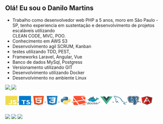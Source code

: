 ## Olá! Eu sou o Danilo Martins

- Trabalho como desenvolvedor web PHP a 5 anos, moro em São Paulo - SP, tenho experiencia em sustentação e desenvolvimento de projetos escaláveis utilizando  
  CLEAN CODE, MVC, POO.  
- Conhecimento em AWS S3
- Desenvolvimento agil SCRUM, Kanban
- testes utilizando TDD, PEST,
- Frameworks Laravel, Angular, Vue
- Banco de dados MySql, Postgress
- Versionamento utilizando GIT
- Desenvolvimento utilizando Docker
- Desenvolvimento no ambiente Linux

<div>
  <a href="https://github.com/dvmartins">
  <img height="180em" src="https://github-readme-stats.vercel.app/api?username=dvmartins&show_icons=true&theme=dracula&include_allcommits=true&count_private=true"/>
  <img height="180em" src="https://github-readme-stats.vercel.app/api/top-langs/?username=dvmartins&layout=compact&langs_count=16&theme=dracula"/>
</div>

<div style="display: inline_block"><br>
  <img align="center" alt="Danilo-Js" height="30" width="40" src="https://raw.githubusercontent.com/devicons/devicon/master/icons/javascript/javascript-plain.svg">
  <img align="center" alt="Danilo-Ts" height="30" width="40" src="https://raw.githubusercontent.com/devicons/devicon/master/icons/typescript/typescript-plain.svg">
  <img align="center" alt="Danilo-HTML" height="30" width="40" src="https://raw.githubusercontent.com/devicons/devicon/master/icons/html5/html5-original.svg">
  <img align="center" alt="Danilo-CSS" height="30" width="40" src="https://raw.githubusercontent.com/devicons/devicon/master/icons/css3/css3-original.svg">
  <img align="center" alt="Danilo-Python" height="30" width="40" src="https://raw.githubusercontent.com/devicons/devicon/master/icons/python/python-original.svg">
  <img align="center" alt="Danilo-Laravel" height="30" width="40" src="https://raw.githubusercontent.com/devicons/devicon/master/icons/laravel/laravel-plain.svg">
  <img align="center" alt="Danilo-Docker" height="30" width="40" src="https://raw.githubusercontent.com/devicons/devicon/master/icons/docker/docker-original-wordmark.svg">
  <img align="center" alt="Danilo-Vue" height="30" width="40" src="https://raw.githubusercontent.com/devicons/devicon/master/icons/vuejs/vuejs-original.svg">
  <img align="center" alt="Danilo-Vue" height="30" width="40" src="https://raw.githubusercontent.com/devicons/devicon/master/icons/mysql/mysql-original.svg">
  <img align="center" alt="Danilo-Vue" height="30" width="40" src="https://raw.githubusercontent.com/devicons/devicon/master/icons/postgresql/postgresql-original.svg">
  <img align="center" alt="Danilo-Vue" height="30" width="40" src="https://raw.githubusercontent.com/devicons/devicon/master/icons/angularjs/angularjs-original.svg">
</div>
  
  ##
 
<div> 
  <a href="mailto:danilovergueiromartins@gmail.com"><img src="https://img.shields.io/badge/-Gmail-%23333?style=for-the-badge&logo=gmail&logoColor=white" target="_blank"></a>
  <a href="mailto:dvmartins_@outlook.com"><img src="https://img.shields.io/badge/Microsoft_Outlook-0078D4?style=for-the-badge&logo=microsoft-outlook&logoColor=white" target="_blank"></a>
  <a href="https://www.linkedin.com/in/danilo-787207155" target="_blank"><img src="https://img.shields.io/badge/-LinkedIn-%230077B5?style=for-the-badge&logo=linkedin&logoColor=white" target="_blank"></a> 
  
</div>

